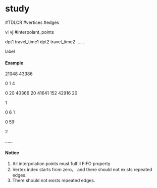 # study
#TDLCR
#vertices #edges

vi vj #interpolant_points

dpt1 travel_time1 dpt2 travel_time2 ...... 

label

#### Example

21048 43386

0 1 4

0 20 40366 20 41641 152 42916 20 

1

0 6 1

0 59 

2

......
#### Notice

1. All interpolation points must fulfill FIFO property
2. Vertex index starts from zero， and there should not exists repeated edges.
3. There should not exists repeated edges.

